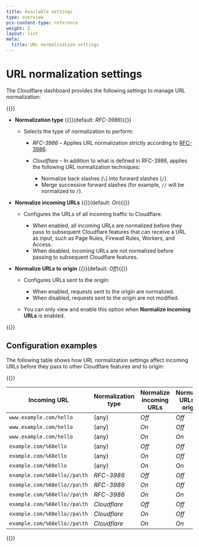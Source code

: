 ```yaml
---
title: Available settings
type: overview
pcx-content-type: reference
weight: 5
layout: list
meta:
  title: URL normalization settings
---
```


# URL normalization settings

The Cloudflare dashboard provides the following settings to manage URL normalization:

{{<definitions>}}

- **Normalization type** {{<prop-meta>}}(default: _RFC-3986_){{</prop-meta>}}

  - Selects the type of normalization to perform:

    - _RFC-3986_ – Applies URL normalization strictly according to [RFC-3986](https://datatracker.ietf.org/doc/html/rfc3986).

    - _Cloudflare_ – In addition to what is defined in RFC-3986, applies the following URL normalization techniques:

      - Normalize back slashes (`\`) into forward slashes (`/`).
      - Merge successive forward slashes (for example, `//` will be normalized to `/`).

- **Normalize incoming URLs** {{<prop-meta>}}(default: _On_){{</prop-meta>}}

  - Configures the URLs of all incoming traffic to Cloudflare:

    - When enabled, all incoming URLs are normalized before they pass to subsequent Cloudflare features that can receive a URL as input, such as Page Rules, Firewall Rules, Workers, and Access.
    - When disabled, incoming URLs are not normalized before passing to subsequent Cloudflare features.

- **Normalize URLs to origin** {{<prop-meta>}}(default: _Off_){{</prop-meta>}}

  - Configures URLs sent to the origin:

    - When enabled, requests sent to the origin are normalized.
    - When disabled, requests sent to the origin are not modified.

  - You can only view and enable this option when **Normalize incoming URLs** is enabled.

{{</definitions>}}

## Configuration examples

The following table shows how URL normalization settings affect incoming URLs before they pass to other Cloudflare features and to origin:

{{<table-wrap>}}

| Incoming URL | Normalization type | Normalize incoming URLs | Normalize URLs to origin | URL passed to Cloudflare edge | URL passed to origin |
| ---|---|---|---|---|--- |
| `www.example.com/hello` | (any)  | _Off_ | _Off_ | `www.example.com/hello`   | `www.example.com/hello` |
| `www.example.com/hello` | (any)  | _On_  | _Off_ | `www.example.com/hello`   | `www.example.com/hello` |
| `www.example.com/hello` | (any)  | _On_  | _On_  | `www.example.com/hello`   | `www.example.com/hello` |
| `example.com/%68ello` | (any) | _Off_ | _Off_ | `example.com/%68ello` | `example.com/%68ello` |
| `example.com/%68ello` | (any) | _On_  | _Off_ | `example.com/hello`   | `example.com/%68ello` |
| `example.com/%68ello` | (any) | _On_  | _On_  | `example.com/hello`   | `example.com/hello` |
| `example.com/%68ello//pa\th` | _RFC-3986_ | _Off_ | _Off_ | `example.com/%68ello//pa\th` | `example.com/%68ello//pa\th` |
| `example.com/%68ello//pa\th` | _RFC-3986_ | _On_  | _Off_ | `example.com/hello//pa\th`   | `example.com/%68ello//pa\th` |
| `example.com/%68ello//pa\th` | _RFC-3986_ | _On_  | _On_  | `example.com/hello//pa\th`   | `example.com/hello//pa\th` |
| `example.com/%68ello//pa\th` | _Cloudflare_ | _Off_ | _Off_ | `example.com/%68ello//pa\th` | `example.com/%68ello//pa\th` |
| `example.com/%68ello//pa\th` | _Cloudflare_ | _On_ | _Off_ | `example.com/hello/pa/th` | `example.com/%68ello//pa\th` |
| `example.com/%68ello//pa\th` | _Cloudflare_ | _On_ | _On_  | `example.com/hello/pa/th` | `example.com/hello/pa/th` |

{{</table-wrap>}}
